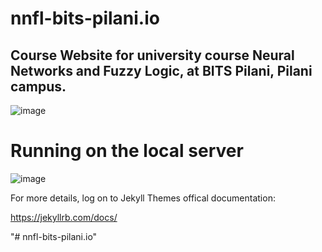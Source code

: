 # nnfl-bits-pilani.io

## Course Website for university course Neural Networks and Fuzzy Logic, at BITS Pilani, Pilani campus.

![image](https://user-images.githubusercontent.com/66861184/149660136-fc34a9d7-41ff-4277-88bb-f20787e734fe.png)

# Running on the local server

![image](https://user-images.githubusercontent.com/66861184/149660166-38ff379f-955f-4a61-9e38-ea1c0fe0d658.png)

For more details, log on to Jekyll Themes offical documentation:

https://jekyllrb.com/docs/

"# nnfl-bits-pilani.io" 
